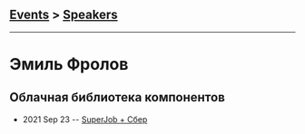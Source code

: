 ## [Events](../README.md) > [Speakers](../speakers.md)
---

# Эмиль Фролов

## Облачная библиотека компонентов
- 2021 Sep 23 -- [SuperJob + Сбер](https://www.youtube.com/watch?v=LlcEyX6BWD4)    

